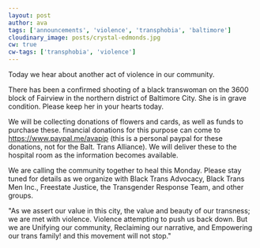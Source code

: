 ```yaml
---
layout: post
author: ava
tags: ['announcements', 'violence', 'transphobia', 'baltimore']
cloudinary_image: posts/crystal-edmonds.jpg
cw: true
cw-tags: ['transphobia', 'violence']
---
```


Today we hear about another act of violence in our community.
<!--more-->
There has been a confirmed shooting of a black transwoman on the 3600 block of Fairview in the northern district of Baltimore City. She is in grave condition. Please keep her in your hearts today.

We will be collecting donations of flowers and cards, as well as funds to purchase these. financial donations for this purpose can come to https://www.paypal.me/avapip (this is a personal paypal for these donations, not for the Balt. Trans Alliance). We will deliver these to the hospital room as the information becomes available.

We are calling the community together to heal this Monday. Please stay tuned for details as we organize with Black Trans Advocacy, Black Trans Men Inc., Freestate Justice, the Transgender Response Team, and other groups.

"As we assert our value in this city, the value and beauty of our transness; we are met with violence. Violence attempting to push us back down. But we are Unifying our community, Reclaiming our narrative, and Empowering our trans family! and this movement will not stop."

